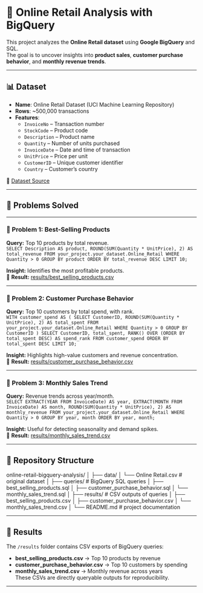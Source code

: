 
# 🛒 Online Retail Analysis with BigQuery

This project analyzes the **Online Retail dataset** using **Google BigQuery** and SQL.  
The goal is to uncover insights into **product sales**, **customer purchase behavior**, and **monthly revenue trends**.  

---

## 📊 Dataset
- **Name**: Online Retail Dataset (UCI Machine Learning Repository)  
- **Rows**: ~500,000 transactions  
- **Features**:  
  - `InvoiceNo` – Transaction number  
  - `StockCode` – Product code  
  - `Description` – Product name  
  - `Quantity` – Number of units purchased  
  - `InvoiceDate` – Date and time of transaction  
  - `UnitPrice` – Price per unit  
  - `CustomerID` – Unique customer identifier  
  - `Country` – Customer’s country  

📌 [Dataset Source](https://archive.ics.uci.edu/ml/datasets/online+retail)   

---

## 🚀 Problems Solved

---

### 🔹 Problem 1: Best-Selling Products
**Query:** Top 10 products by total revenue.  
`SELECT Description AS product, ROUND(SUM(Quantity * UnitPrice), 2) AS total_revenue FROM your_project.your_dataset.Online_Retail WHERE Quantity > 0 GROUP BY product ORDER BY total_revenue DESC LIMIT 10;`

**Insight:** Identifies the most profitable products.  
📂 **Result:** [results/best_selling_products.csv](results/best_selling_products.csv)  

---

### 🔹 Problem 2: Customer Purchase Behavior
**Query:** Top 10 customers by total spend, with rank.  
`WITH customer_spend AS ( SELECT CustomerID, ROUND(SUM(Quantity * UnitPrice), 2) AS total_spent FROM your_project.your_dataset.Online_Retail WHERE Quantity > 0 GROUP BY CustomerID ) SELECT CustomerID, total_spent, RANK() OVER (ORDER BY total_spent DESC) AS spend_rank FROM customer_spend ORDER BY total_spent DESC LIMIT 10;`

**Insight:** Highlights high-value customers and revenue concentration.  
📂 **Result:** [results/customer_purchase_behavior.csv](results/customer_purchase_behavior.csv)  

---

### 🔹 Problem 3: Monthly Sales Trend
**Query:** Revenue trends across year/month.  
`SELECT EXTRACT(YEAR FROM InvoiceDate) AS year, EXTRACT(MONTH FROM InvoiceDate) AS month, ROUND(SUM(Quantity * UnitPrice), 2) AS monthly_revenue FROM your_project.your_dataset.Online_Retail WHERE Quantity > 0 GROUP BY year, month ORDER BY year, month;`

**Insight:** Useful for detecting seasonality and demand spikes.  
📂 **Result:** [results/monthly_sales_trend.csv](results/monthly_sales_trend.csv)  

---

## 📂 Repository Structure

online-retail-bigquery-analysis/
│
├── data/
│   └── Online Retail.csv           # original dataset 
│
├── queries/                        # BigQuery SQL queries
│   ├── best_selling_products.sql
│   ├── customer_purchase_behavior.sql
│   └── monthly_sales_trend.sql
│
├── results/                        # CSV outputs of queries
│   ├── best_selling_products.csv
│   ├── customer_purchase_behavior.csv
│   └── monthly_sales_trend.csv
│
└── README.md                       # project documentation

---

## 📂 Results

The `/results` folder contains CSV exports of BigQuery queries:  

- **best_selling_products.csv** → Top 10 products by revenue  
- **customer_purchase_behavior.csv** → Top 10 customers by spending  
- **monthly_sales_trend.csv** → Monthly revenue across years  
These CSVs are directly queryable outputs for reproducibility. 
----
